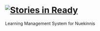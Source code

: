 [![Stories in Ready](https://badge.waffle.io/startersacademy/fullstack-project-01.svg?label=ready&title=Ready)](http://waffle.io/startersacademy/fullstack-project-01)
============

Learning Management System for Nuekinnis
